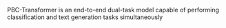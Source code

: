 PBC-Transformer is an end-to-end dual-task model capable of performing classification and text generation tasks simultaneously
